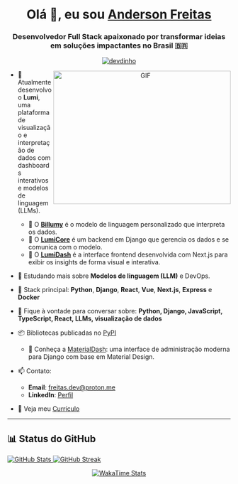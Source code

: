 <h1 align="center">Olá 👋, eu sou <a href="https://dinho.dev/" target="_blank">Anderson Freitas</a></h1>
<h3 align="center">Desenvolvedor Full Stack apaixonado por transformar ideias em soluções impactantes no Brasil 🇧🇷</h3>

<p align="center">
  <a href="https://dinho.dev/" target="_blank">
    <img src="https://komarev.com/ghpvc/?username=devdinho&label=Visualizações%20do%20Perfil&color=0e75b6&style=flat" alt="devdinho" />
  </a>
</p>

<a href="https://dinho.dev/" target="_blank" align="center">
  <img align="right" height="300" width="400" alt="GIF" src="https://baldino.dinho.dev/baldino-public/portifolio/assets/nerdola.gif">
</a>

- 🔭 Atualmente desenvolvo o **Lumi**, uma plataforma de visualização e interpretação de dados com dashboards interativos e modelos de linguagem (LLMs).
  - 🔹 O [**Billumy**](https://github.com/devdinho/Billumy) é o modelo de linguagem personalizado que interpreta os dados.
  - 🔹 O [**LumiCore**](https://github.com/devdinho/LumiCore) é um backend em Django que gerencia os dados e se comunica com o modelo.
  - 🔹 O [**LumiDash**](https://github.com/devdinho/LumiDash) é a interface frontend desenvolvida com Next.js para exibir os insights de forma visual e interativa.

- 🧠 Estudando mais sobre **Modelos de linguagem (LLM)** e DevOps.

- 🌱 Stack principal: **Python**, **Django**, **React**, **Vue**, **Next.js**, **Express** e **Docker**

- 💬 Fique à vontade para conversar sobre: **Python, Django, JavaScript, TypeScript, React, LLMs, visualização de dados**

- 📦 Bibliotecas publicadas no [PyPI](https://pypi.org/user/freitasanderson/)
  - 🔧 Conheça a [MaterialDash](https://pypi.org/project/materialdash/): uma interface de administração moderna para Django com base em Material Design.

- 📫 Contato:
  - **Email**: freitas.dev@proton.me
  - **LinkedIn**: [Perfil](https://www.linkedin.com/in/freitas-anderson)

- 📄 Veja meu <a href="https://baldino.dinho.dev/baldino-public/portifolio/Anderson%20Freitas%20-%20Dev%20FullStack.pdf" target="_blank">Currículo</a>

---

<h2>📊 Status do GitHub</h2>

<div>
  <a href="https://dinho.dev">
    <img src="https://github-readme-stats-one-theta-41.vercel.app/api?username=devdinho&rank_icon=default&show_icons=true&include_all_commits=true&count_private=true&card_width=400&bg_color=121b22&theme=transparent&title_color=00A884&text_color=FFFFFF" alt="GitHub Stats" />
    <img src="https://github-readme-streak-stats-git-main-freitasanderson1s-projects.vercel.app/?user=devdinho&starting_year=2022&theme=whatsapp-dark&locale=pt_BR&date_format=j%20M%5B%20Y%5D&card_width=400&border=E4E2E2" alt="GitHub Streak" />
  </a>
</div>

<p align="center">
  <a href="https://dinho.dev">
    <img src="https://github-readme-stats-freitasanderson.vercel.app/api/wakatime?username=freitasanderson&layout=compact&bg_color=121b22&title_color=00A884&text_color=fff" alt="WakaTime Stats" />
  </a>
</p>
